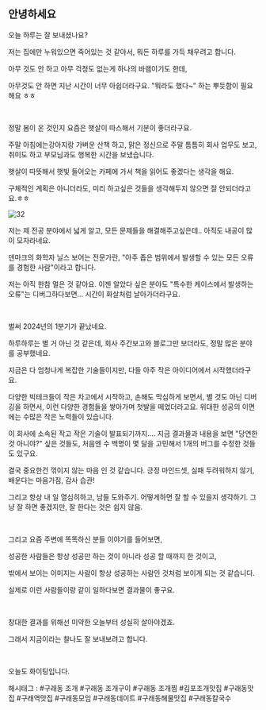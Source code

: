 ## 안녕하세요

오늘 하루는 잘 보내셨나요?

저는 집에만 누워있으면 죽어있는 것 같아서, 뭐든 하루를 가득 채우려고 합니다.

아무 것도 안 하고 아무 걱정도 없는게 하나의 바램이기도 한데,

아무것도 안 하면 지난 시간이 너무 아쉽더라구요. "뭐라도 했다~" 하는 뿌듯함이 필요해요 ㅎㅎ

​

정말 봄이 온 것인지 요즘은 햇살이 따스해서 기분이 좋더라구요.

주말 아침에는강아지랑 가벼운 산책 하고, 맑은 정신으로 주말 틈틈히 회사 업무도 보고, 취미도 하고 부모님과도 행복한 시간을 보냈습니다.

햇살이 따뜻해서 햇빛 들어오는 카페에 가서 책을 읽어도 좋겠다는 생각을 해요.

구체적인 계획은 아니더라도, 미리 하고싶은 것들을 생각해두지 않으면 잘 안되더라고요.ㅎㅎ

![32](/asset/img/223397628004/32.png)

저는 제 전공 분야에서 넓게 알고, 모든 문제들을 해결해주고싶은데.. 아직도 내공이 많이 모자라네요.

덴마크의 화학자 닐스 보어는 전문가란, "아주 좁은 범위에서 발생할 수 있는 모든 오류를 경험한 사람"이라고 합니다.

저는 아직 한참 멀은 것 같아요. 이젠 알았다 싶은 분야도 "특수한 케이스에서 발생하는 오류"는 디버그하다보면... 시간이 화살처럼 날아가더라구요.

​

벌써 2024년의 1분기가 끝났네요.

하루하루는 별 거 아닌 것 같은데, 회사 주간보고와 블로그만 보더라도, 정말 많은 분야를 공부했네요.

지금은 다 엄청나게 복잡한 기술들이지만, 다들 아주 작은 아이디어에서 시작했더라구요.

다양한 빅테크들이 작은 차고에서 시작하고, 손해도 막심하게 보면서, 별 것도 아닌 디버깅을 하면서, 이런 다양한 경험들을 쌓아가며 첫발을 떼었더라고요. 위대한 성공의 이면에는 수많은 작은 노력들이 있습니다.

이 회사에 소속된 작고 작은 기술이 발표되기까지.... 지금 결과물과 내용을 보면 "당연한 것 아니야?" 싶은 것들도, 처음엔 수 백명이 몇 달을 고민해서 1개의 버그를 수정한 것들도 있구요.

결국 중요한건 꺾이지 않는 마음 인 것 같습니다. 긍정 마인드셋, 실패 두려워하지 않기, 배운다는 마음가짐, 감사 습관!

그리고 항상 내 일 열심히하고, 남들 도와주기. 어떻게하면 잘 할 수 있을지 생각하기. 그냥 잘 하면 좋겠지만, 잘 한다는 것은 쉽지 않음.

​

그리고 요즘 주변에 똑똑하신 분들 이야기를 들어보면,

성공한 사람들은 항상 성공만 하는 것이 아니라 성공 할 때까지 한 것이고,

밖에서 보이는 이미지는 사람이 항상 성공하는 사람인 것처럼 보이게 되는 것 같습니다.

실제로 이런 사람들이랑 같이 일하다보면 결과물이 좋구요.

​

창대한 결과를 위해선 미약한 오늘부터 성실히 살아야겠죠.

그래서 지금이라는 찰나도 잘 보내보려고 합니다.

​

오늘도 화이팅입니다.

 해시태그 : #구래동 조개 #구래동 조개구이 #구래동 조개찜 #김포조개맛집 #구래동맛집 #구래역맛집 #구래동모임 #구래동데이트 #구래동해물맛집 #구래동칼국수